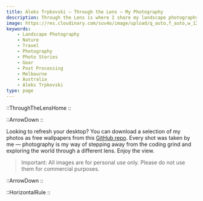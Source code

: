 ```yaml
---
title: Aleks Trpkovski — Through the Lens — My Photography
description: Through the Lens is where I share my landscape photography — moments from the mountains, coasts, and cities that inspire me. Expect curated photo stories, gear notes, and behind‑the‑scenes details.
image: https://res.cloudinary.com/suv4o/image/upload/q_auto,f_auto,w_1200,e_sharpen:100/v1744618697/blog/emoji-hi-aleks_vvzmnd
keywords:
    - Landscape Photography
    - Nature
    - Travel
    - Photography
    - Photo Stories
    - Gear
    - Post Processing
    - Melbourne
    - Australia
    - Aleks Trpkovski
type: page
---
```


::ThroughTheLensHome
::

::ArrowDown
::

<p class="text-gray text-center text-lg sm:text-xl mt-8 my-4">
Looking to refresh your desktop? You can download a selection of my photos as free wallpapers from this <a href="https://github.com/Suv4o/wallpaper-images" class="text-primary" target="_blank" rel="noopener noreferrer">GitHub repo</a>. Every shot was taken by me — photography is my way of stepping away from the coding grind and exploring the world through a different lens. Enjoy the view.</p>

<blockquote class="text-lg sm:text-xl antialiased my-4 px-4 py-1 bg-green-blue text-secondary border-l-4 border-secondary rounded-md mb-8">
<p class="my-4">Important: All images are for personal use only. Please do not use them for commercial purposes.</p>
</blockquote>

::ArrowDown
::

<div class="mb-8"></div>

::HorizontalRule
::
